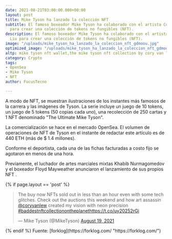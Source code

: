```yaml
---
date: 2021-08-21T03:00:00.000+00:00
layout: post
title: Mike Tyson ha lanzado la colección NFT
subtitle: El famoso boxeador Mike Tyson ha colaborado con el artista Corey Van Liu
  para crear una colección de tokens no fungibles (NFT).
description: El famoso boxeador Mike Tyson ha colaborado con el artista Corey Van
  Liu para crear una colección de tokens no fungibles (NFT).
image: "/uploads/mike_tyson_ha_lanzado_la_coleccion_nft_gdmoou.jpg"
optimized_image: "/uploads/mike_tyson_ha_lanzado_la_coleccion_nft_gdmoou-1.jpg"
altp: mike tyson nft wallet,the mike tyson nft collection by cory van lew,mike tyson draw,mike tyson cap,mike tyson mysteries merch,mike tyson fashion,where is mike tyson now,mike tyson management,mike tyson instagram,mike tyson twitter,mike tyson nft wallet,mike tyson management,mike tyson contact,mike tyson latest,mike tyson net worth,mike tyson miguel leon tyson,mike tyson record,mike tyson instagram,mike tyson vs holyfield,mike tyson oreja,mike tyson 2021,mike tyson edad
category: Crypto
tags:
- OpenSea
- Mike Tyson
- NFT
author: FocusTecno

---
```

A modo de NFT, se muestran ilustraciones de los instantes más famosos de la carrera y las imágenes de Tyson. La serie incluye un juego de 10 tokens, un juego de 5 tokens (50 copias cada uno), una recolección de 250 cartas y 1 NFT denominado "The Ultimate Mike Tyson".

La comercialización se hace en el mercado OpenSea. El volumen de operaciones de NFT de Tyson en el instante de redactar este artículo es de 440 ETH (más de $ 1.4 millones).

Conforme el deportista, cada una de las fichas facturadas a costo fijo se agotaron en menos de una hora.

Previamente, el luchador de artes marciales mixtas Khabib Nurmagomedov y el boxeador Floyd Mayweather anunciaron el lanzamiento de sus propios NFT .

{% if page.layout == 'post' %}
<blockquote class="twitter-tweet"><p lang="en" dir="ltr">The buy now NFTs sold out in less than an hour even with some tech glitches. Check out the auctions this weekend and how art assassin <a href="https://twitter.com/coryvanlew?ref_src=twsrc%5Etfw">@coryvanlew</a> created my vision with neon precision <a href="https://twitter.com/hashtag/baddestnftcollectionontheplanet?src=hash&ref_src=twsrc%5Etfw">#baddestnftcollectionontheplanet</a><a href="https://t.co/uy20252rGi">https://t.co/uy20252rGi</a></p>— Mike Tyson (@MikeTyson) <a href="https://twitter.com/MikeTyson/status/1428470228300668929?ref_src=twsrc%5Etfw">August 19, 2021</a></blockquote> <script async src="https://platform.twitter.com/widgets.js" charset="utf-8"></script>
{% endif %}
Fuente: [forklog](https://forklog.com/ "https://forklog.com/")
